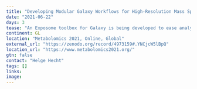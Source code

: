 ```yaml
---
title: "Developing Modular Galaxy Workflows for High-Resolution Mass Spectrometry Exposomics Data Processing"
date: "2021-06-22"
days: 3
tease: "An Exposome toolbox for Galaxy is being developed to ease analysis of high-resolution mass spectrometry (HRMS) datasets"
continent: GL
location: "Metabolomics 2021, Online, Global"
external_url: "https://zenodo.org/record/4973159#.YNCjcW5lBpQ"
location_url: "https://www.metabolomics2021.org/"
gtn: false
contact: "Helge Hecht"
tags: []
links:
image: 
---
```


